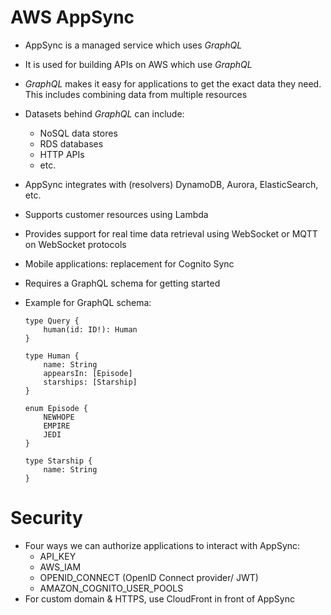 # AWS AppSync

- AppSync is a managed service which uses *GraphQL*
- It is used for building APIs on AWS which use *GraphQL*
- *GraphQL* makes it easy for applications to get the exact data they need. This includes combining data from multiple resources
- Datasets behind *GraphQL* can include:
    - NoSQL data stores
    - RDS databases
    - HTTP APIs
    - etc.
- AppSync integrates with (resolvers) DynamoDB, Aurora, ElasticSearch, etc.
- Supports customer resources using Lambda
- Provides support for real time data retrieval using WebSocket or MQTT on WebSocket protocols
- Mobile applications: replacement for Cognito Sync
- Requires a GraphQL schema for getting started
- Example for GraphQL schema:

    ```
    type Query {
        human(id: ID!): Human
    }

    type Human {
        name: String
        appearsIn: [Episode]
        starships: [Starship]
    }

    enum Episode {
        NEWHOPE
        EMPIRE
        JEDI
    }

    type Starship {
        name: String
    }
    ```

# Security

- Four ways we can authorize applications to interact with AppSync:
    - API_KEY
    - AWS_IAM
    - OPENID_CONNECT (OpenID Connect provider/ JWT)
    - AMAZON_COGNITO_USER_POOLS
- For custom domain & HTTPS, use CloudFront in front of AppSync

